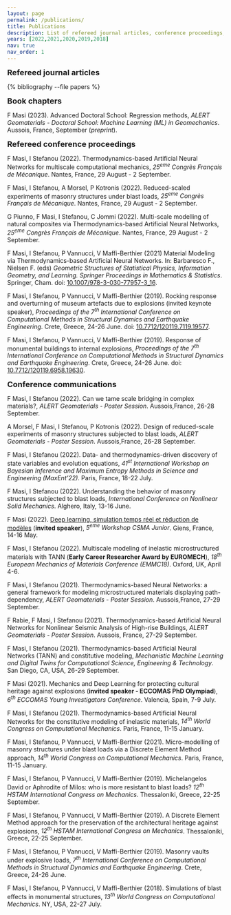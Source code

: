 ```yaml
---
layout: page
permalink: /publications/
title: Publications
description: List of refereed journal articles, conference proceedings, preprints, and communications.
years: [2022,2021,2020,2019,2018]
nav: true
nav_order: 1
---
```

<!-- _pages/publications.md -->

<div><font size="+1"><b>Refereed journal articles</b></font></div>
<div class="publications">

{% bibliography --file papers %}

</div>

<p><font size="+1"><b>Book chapters</b></font></p>

  <p>F Masi (2023). Advanced Doctoral School: Regression methods, <i>ALERT Geomaterials - Doctoral School: Machine Learning (ML) in Geomechanics</i>. Aussois, France, September (<i>preprint</i>). <a href="{{ assets/pdf/ALERT_DS_Regression.pdf | prepend: 'assets/pdf/ALERT_DS_Regression.pdf' | relative_url}}" target="_blank" rel="noopener noreferrer" class="float-right"><i class="fas fa-file-pdf"></i></a></p>




<p><font size="+1"><b>Refereed conference proceedings</b></font></p>

  <p>F Masi, I Stefanou (2022). Thermodynamics-based Artificial Neural Networks for multiscale computational mechanics, <i>25<sup>eme</sup> Congrès Français de Mécanique</i>. Nantes, France, 29 August - 2 September. <a href="{{ fullpaper-masi-filippo-2022-06-25032204 | prepend: 'assets/pdf/fullpaper-masi-filippo-2022-06-25032204.pdf' | relative_url}}" target="_blank" rel="noopener noreferrer" class="float-right"><i class="fas fa-file-pdf"></i></a></p>
  <p>F Masi, I Stefanou, A Morsel, P Kotronis (2022). Reduced-scaled experiments of masonry structures under blast loads, <i>25<sup>eme</sup> Congrès Français de Mécanique</i>. Nantes, France, 29 August - 2 September. <a href="{{ fullpaper-masi-filippo-2022-05-02045730 | prepend: 'assets/pdf/fullpaper-masi-filippo-2022-05-02045730.pdf' | relative_url}}" target="_blank" rel="noopener noreferrer" class="float-right"><i class="fas fa-file-pdf"></i></a></p>
  <p> G Piunno, F Masi, I Stefanou, C Jommi (2022). Multi-scale modelling of natural composites via Thermodynamics-based Artificial Neural Networks, <i>25<sup>eme</sup> Congrès Français de Mécanique</i>. Nantes, France, 29 August - 2 September.</p>
  <p> F Masi, I Stefanou, P Vannucci, V Maffi-Berthier (2021) Material Modeling via Thermodynamics-based Artificial Neural Networks. In: Barbaresco F., Nielsen F. (eds) <i>Geometric Structures of Statistical Physics, Information Geometry, and Learning. Springer Proceedings in Mathematics &amp; Statistics</i>. Springer, Cham. doi: <a href="https://doi.org/10.1007/978-3-030-77957-3_16">10.1007/978-3-030-77957-3_16</a>.</p>
  <p> F Masi, I Stefanou, P Vannucci, V Maffi-Berthier (2019). Rocking response and overturning of museum artefacts due to explosions (invited keynote speaker), <i>Proceedings of the 7<sup>th</sup> International Conference on Computational Methods in Structural Dynamics and Earthquake Engineering</i>. Crete, Greece, 24-26 June. doi: <a href="https://www.eccomasproceedia.org/conferences/thematic-conferences/compdyn-2019/7119">10.7712/120119.7119.19577</a>.</p>
  <p> F Masi, I Stefanou, P Vannucci, V Maffi-Berthier (2019). Response of monumental buildings to internal explosions, <i>Proceedings of the 7<sup>th</sup> International Conference on Computational Methods in Structural Dynamics and Earthquake Engineering</i>. Crete, Greece, 24-26 June. doi: <a href="https://doi.org/10.7712/120119.6958.19630">10.7712/120119.6958.19630</a>.</p>


<p><font size="+1"><b>Conference communications</b></font></p>



<p>F Masi, I Stefanou (2022). Can we tame scale bridging in complex materials?, <i>ALERT Geomaterials - Poster Session</i>. Aussois,France, 26-28 September.</p>
<p>A Morsel, F Masi, I Stefanou, P Kotronis (2022). Design of reduced-scale experiments of masonry structures subjected to blast loads, <i>ALERT Geomaterials - Poster Session</i>. Aussois,France, 26-28 September.</p>
<p>F Masi, I Stefanou (2022). Data- and thermodynamics-driven discovery of state variables and evolution equations, <i>41<sup>st</sup> International Workshop on Bayesian Inference and Maximum Entropy Methods in Science and Engineering (MaxEnt’22)</i>. Paris, France, 18-22 July.</p>
<p>F Masi, I Stefanou (2022). Understanding the behavior of masonry structures subjected to blast loads, <i>International Conference on Nonlinear Solid Mechanics</i>. Alghero, Italy, 13-16 June.</p>
<p>F Masi (2022). <a href="https://github.com/filippo-masi/CSMA-Workshop-in-Deep-Learning">Deep learning, simulation temps réel et réduction de modèles</a> (<b>invited speaker</b>), <i>5<sup>eme</sup> Workshop CSMA Junior</i>. Giens, France, 14-16 May.</p>
<p>F Masi, I Stefanou (2022). Multiscale modeling of inelastic microstructured materials with TANN (<b>Early Career Researcher Award by EUROMECH</b>), <i>18<sup>th</sup> European Mechanics of Materials Conference (EMMC18)</i>. Oxford, UK, April 4-6.</p>
<p>F Masi, I Stefanou (2021). Thermodynamics-based Neural Networks: a general framework for modeling microstructured materials displaying path-dependency, <i>ALERT Geomaterials - Poster Session</i>. Aussois,France, 27-29 September.</p>
<p>F Rabie, F Masi, I Stefanou (2021). Thermodynamics-based Artificial Neural Networks for Nonlinear Seismic Analysis of High-rise Buildings, <i>ALERT Geomaterials - Poster Session</i>. Aussois, France, 27-29 September.</p>
<p>F Masi, I Stefanou (2021). Thermodynamics-based Artificial Neural Networks (TANN) and constitutive modeling, <i>Mechanistic Machine Learning and Digital Twins for Computational Science, Engineering & Technology</i>. San Diego, CA, USA, 26-29 September.</p>
<p>F Masi (2021). Mechanics and Deep Learning for protecting cultural heritage against explosions (<b>invited speaker - ECCOMAS PhD Olympiad</b>), <i>6<sup>th</sup> ECCOMAS Young Investigators Conference</i>. Valencia, Spain, 7-9 July.</p>
<p>F Masi, I Stefanou (2021). Thermodynamics-based Artificial Neural Networks for the constitutive modeling of inelastic materials, <i>14<sup>th</sup> World Congress on Computational Mechanics</i>. Paris, France, 11-15 January.</p>
<p>F Masi, I Stefanou, P Vannucci, V Maffi-Berthier (2021). Micro-modelling of masonry structures under blast loads via a Discrete Element Method approach, <i>14<sup>th</sup> World Congress on Computational Mechanics</i>. Paris, France, 11-15 January.</p>
<p>F Masi, I Stefanou, P Vannucci, V Maffi-Berthier (2019). Michelangelos David or Aphrodite of Milos: who is more resistant to blast loads? <i>12<sup>th</sup> HSTAM International Congress on Mechanics</i>. Thessaloniki, Greece, 22-25 September. </p>
<p>F Masi, I Stefanou, P Vannucci, V Maffi-Berthier (2019). A Discrete Element Method approach for the preservation of the architectural heritage against explosions, <i>12<sup>th</sup> HSTAM International Congress on Mechanics</i>. Thessaloniki, Greece, 22-25 September.</p>
<p>F Masi, I Stefanou, P Vannucci, V Maffi-Berthier (2019). Masonry vaults under explosive loads, <i>7<sup>th</sup> International Conference on Computational Methods in Structural Dynamics and Earthquake Engineering</i>. Crete, Greece, 24-26 June.</p>
<p>F Masi, I Stefanou, P Vannucci, V Maffi-Berthier (2018). Simulations of blast effects in monumental structures, <i>13<sup>th</sup> World Congress on Computational Mechanics</i>. NY, USA, 22-27 July.</p>
